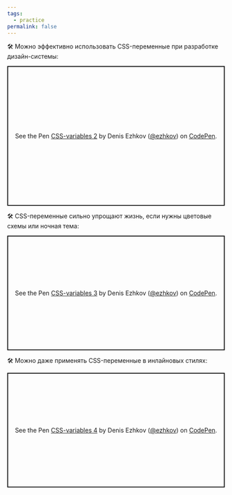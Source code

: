```yaml
---
tags:
  - practice
permalink: false
---
```


🛠 Можно эффективно использовать CSS-переменные при разработке дизайн-системы:

<p class="codepen" data-height="323" data-theme-id="light" data-default-tab="css,result" data-user="ezhkov" data-slug-hash="gOgdZLK" style="height: 323px; box-sizing: border-box; display: flex; align-items: center; justify-content: center; border: 2px solid; margin: 1em 0; padding: 1em;" data-pen-title="CSS-variables 2">
  <span>See the Pen <a href="https://codepen.io/ezhkov/pen/gOgdZLK">
  CSS-variables 2</a> by Denis Ezhkov (<a href="https://codepen.io/ezhkov">@ezhkov</a>)
  on <a href="https://codepen.io">CodePen</a>.</span>
</p>

🛠 CSS-переменные сильно упрощают жизнь, если нужны цветовые схемы или ночная тема:

<p class="codepen" data-height="265" data-theme-id="light" data-default-tab="result" data-user="ezhkov" data-slug-hash="jOyvJdQ" style="height: 265px; box-sizing: border-box; display: flex; align-items: center; justify-content: center; border: 2px solid; margin: 1em 0; padding: 1em;" data-pen-title="CSS-variables 3">
  <span>See the Pen <a href="https://codepen.io/ezhkov/pen/jOyvJdQ">
  CSS-variables 3</a> by Denis Ezhkov (<a href="https://codepen.io/ezhkov">@ezhkov</a>)
  on <a href="https://codepen.io">CodePen</a>.</span>
</p>

🛠 Можно даже применять CSS-переменные в инлайновых стилях:

<p class="codepen" data-height="265" data-theme-id="light" data-default-tab="result" data-user="ezhkov" data-slug-hash="poROBwz" style="height: 265px; box-sizing: border-box; display: flex; align-items: center; justify-content: center; border: 2px solid; margin: 1em 0; padding: 1em;" data-pen-title="CSS-variables 4">
  <span>See the Pen <a href="https://codepen.io/ezhkov/pen/poROBwz">
  CSS-variables 4</a> by Denis Ezhkov (<a href="https://codepen.io/ezhkov">@ezhkov</a>)
  on <a href="https://codepen.io">CodePen</a>.</span>
</p>

<script async src="https://cpwebassets.codepen.io/assets/embed/ei.js"></script>
